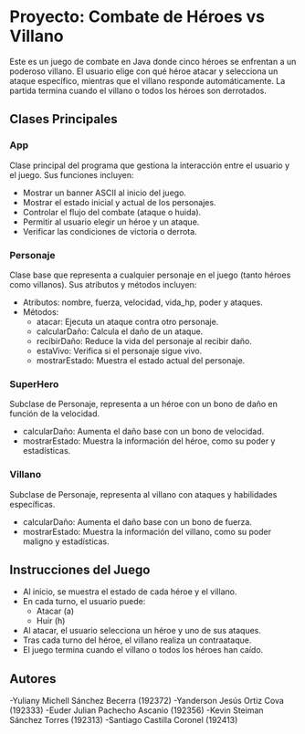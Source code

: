 # Proyecto: Combate de Héroes vs Villano

Este es un juego de combate en Java donde cinco héroes se enfrentan a un poderoso villano. El usuario elige con qué héroe atacar y selecciona un ataque específico, mientras que el villano responde automáticamente. La partida termina cuando el villano o todos los héroes son derrotados.

## Clases Principales

### App
Clase principal del programa que gestiona la interacción entre el usuario y el juego. Sus funciones incluyen:

- Mostrar un banner ASCII al inicio del juego.
- Mostrar el estado inicial y actual de los personajes.
- Controlar el flujo del combate (ataque o huida).
- Permitir al usuario elegir un héroe y un ataque.
- Verificar las condiciones de victoria o derrota.

### Personaje
Clase base que representa a cualquier personaje en el juego (tanto héroes como villanos). Sus atributos y métodos incluyen:

- Atributos: nombre, fuerza, velocidad, vida_hp, poder y ataques.
- Métodos: 
  - atacar: Ejecuta un ataque contra otro personaje.
  - calcularDaño: Calcula el daño de un ataque.
  - recibirDaño: Reduce la vida del personaje al recibir daño.
  - estaVivo: Verifica si el personaje sigue vivo.
  - mostrarEstado: Muestra el estado actual del personaje.

### SuperHero
Subclase de Personaje, representa a un héroe con un bono de daño en función de la velocidad.

- calcularDaño: Aumenta el daño base con un bono de velocidad.
- mostrarEstado: Muestra la información del héroe, como su poder y estadísticas.

### Villano
Subclase de Personaje, representa al villano con ataques y habilidades específicas.

- calcularDaño: Aumenta el daño base con un bono de fuerza.
- mostrarEstado: Muestra la información del villano, como su poder maligno y estadísticas.

## Instrucciones del Juego

- Al inicio, se muestra el estado de cada héroe y el villano.
- En cada turno, el usuario puede:
  - Atacar (a)
  - Huir (h)
- Al atacar, el usuario selecciona un héroe y uno de sus ataques.
- Tras cada turno del héroe, el villano realiza un contraataque.
- El juego termina cuando el villano o todos los héroes han caído.

## Autores

-Yuliany Michell Sánchez Becerra (192372)
-Yanderson Jesús Ortiz Cova (192333)
-Euder Julian Pachecho Ascanio (192356)
-Kevin Steiman Sánchez Torres (192313)
-Santiago Castilla Coronel (192413)